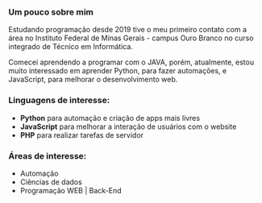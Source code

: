 <h3>Um pouco sobre mim</h3>
<p>Estudando programação desde 2019 tive o meu primeiro contato com a área no Instituto Federal de Minas Gerais - campus Ouro Branco no curso integrado de Técnico em Informática.</p>
<p>Comecei aprendendo a programar com o JAVA, porém, atualmente, estou muito interessado em aprender Python, para fazer automações, e JavaScript, para melhorar o desenvolvimento web.</p> 

<h3>Linguagens de interesse:</h3>
<ul>
  <li><b>Python</b> para automação e criação de apps mais livres</li>
  <li><b>JavaScript</b> para melhorar a interação de usuários com o website</li>
  <li><b>PHP</b> para realizar tarefas de servidor</li>
</ul>

<h3>Áreas de interesse:</h3>
<ul>
  <li>Automação</li>
  <li>Ciências de dados</li>
  <li>Programação WEB | Back-End</li>
</ul>
